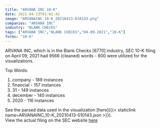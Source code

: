 ```yaml
---
title: "ARVANA INC 10-K"
date: 2021-04-13T01:01:43
image: "ARVANAINC_10-K_20210413-010143.png"
companies: "ARVANA INC"
industry: "BLANK CHECKS"
tags: ["ARVANA INC","BLANK CHECKS","04-09-2021","10-K"]
forms: "10-K"
---
```

ARVANA INC, which is in the Blank Checks [6770] industry, SEC 10-K filing on April 09, 2021 had 9566 (cleaned) words - 600 were utilized for the visualizations.

Top Words:
1. company - 189 instances
2. financial - 157 instances
3. 31 - 149 instances
4. december - 140 instances
5. 2020 - 116 instances


See the parsed data used in the visualization [here]({{< staticlink name=ARVANAINC_10-K_20210413-010143.json >}}).  
View the actual filing on the SEC website [here](https://www.sec.gov/Archives/edgar/data/1113313/0001607062-21-000080.txt)